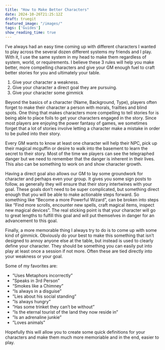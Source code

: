 ```yaml
---
title: "How to Make Better Characters"
date: 2024-10-26T21:25:12Z
draft: truegit
featured_image: "/images/"
tags: ['Guides']
show_reading_time: true
---
```


I’ve always had an easy time coming up with different characters I wanted to play across the several dozen different systems my friends and I play. With it, I use the same system in my head to make them regardless of system, world, or requirements. I believe these 3 rules will help you make better, more compelling characters and give your GM enough fuel to craft better stories for you and ultimately your table.

1) Give your character a weakness.
2) Give your character a direct goal they are pursuing.
3) Give your character some gimmick

Beyond the basics of a character (Name, Background, Type), players often forget to make their character a person with morals, frailties and blind spots. One thing that makes characters more compelling to tell stories for is being able to place foils to get your characters engaged in the story. Since most players are enjoying the power fantasy of games, we sometimes forget that a lot of stories involve letting a character make a mistake in order to be pulled into their story.

Every GM wants to know at least one character will help their NPC, pick up their magical mcguffin or desire to walk into the basement to learn the secret to their story. Most of the time we players can see the telegraphed danger but we need to remember that the danger is inherent in their lives. This also can be something to work on and show character growth.

Having a direct goal also allows our GM to lay some groundwork for character and perhaps even your group. It gives you some sign posts to follow, as generally they will ensure that their story intertwines with your goal. These goals don’t need to be super complicated, but something direct enough that you will be able to make actionable steps forward. So something like “Become a more Powerful Wizard”, can be broken into steps like “Find more scrolls, encounter new spells, craft magical items, inspect new magical devices”. The real sticking point is that your character will go to great lengths to fulfill this goal and will put themselves in danger for an advancement to this goal.

Finally, a more memorable thing I always try to do is to come up with some kind of gimmick. Obviously do your best to make this something that isn’t designed to annoy anyone else at the table, but instead is used to clearly define your character. They should be something you can easily put into play at least once a session if not more. Often these are tied directly into your weakness or your goal.

Some of my favorites are:
- ”Uses Metaphors incorrectly”
- ”Speaks in 3rd Person”
- “Smokes like a Chimney”
- “Is always in a disguise”
- ”Lies about his social standing”
- ”Is always hungry”
- ”Has some trinket they can’t be without”
- “Is the eternal tourist of the land they now reside in”
- ”Is an adrenaline junkie”
- ”Loves animals”

Hopefully this will allow you to create some quick definitions for your characters and make them much more memoriable and in the end, easier to play.
